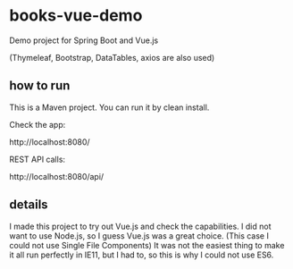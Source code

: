 # books-vue-demo
Demo project for Spring Boot and Vue.js 

(Thymeleaf, Bootstrap, DataTables, axios are also used)

## how to run
This is a Maven project. You can run it by clean install.

Check the app:

http://localhost:8080/

REST API calls:

http://localhost:8080/api/

## details
I made this project to try out Vue.js and check the capabilities. I did not want to use Node.js, so I guess Vue.js was a great choice. (This case I could not use Single File Components)
It was not the easiest thing to make it all run perfectly in IE11, but I had to, so this is why I could not use ES6. 

